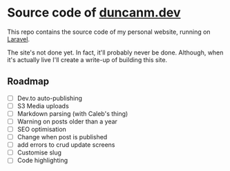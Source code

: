 # Source code of [duncanm.dev](https://duncanm.dev)

This repo contains the source code of my personal website, running on [Laravel](https://laravel.com). 

The site's not done yet. In fact, it'll probably never be done. Although, when it's actually live I'll create a write-up of building this site.

## Roadmap

* [ ] Dev.to auto-publishing
* [ ] S3 Media uploads
* [ ] Markdown parsing (with Caleb's thing)
* [ ] Warning on posts older than a year
* [ ] SEO optimisation
* [ ] Change when post is published
* [ ] add errors to crud update screens
* [ ] Customise slug
* [ ] Code highlighting
